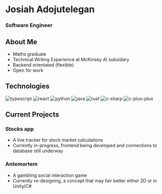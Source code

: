 # Josiah Adojutelegan
### Software Engineer

## About Me

- Maths graduate
- Technical Writing Experience at McKinsey AI subsidary
- Backend orientated (flexible)
- Open for work

## Technologies

![typescript](https://badgen.net/static/typescript/intermediate/purple/?icon=typescript)
![react](https://badgen.net/static/React/intermediate/purple/)
![python](https://badgen.net/static/python/intermediate/purple/)
![java](https://badgen.net/static/Java/intermediate/purple/)
![rust](https://badgen.net/static/Rust/beginner/green/)
![c-sharp](https://badgen.net/static/C-sharp/beginner/green/)
![c-plus-plus](https://badgen.net/static/C++/beginner/gren/)

## Current Projects

### Stocks app

- A live tracker for stock market calculations
- Currently in-progress, frontend being developed and connections to database still underway

### Antemortem

- A gambling social interaction game
- Currently re-designing, a concept that may fair better either 2D or in Unity/C#

<!--
**jodadoj/jodadoj** is a ✨ _special_ ✨ repository because its `README.md` (this file) appears on your GitHub profile.

Here are some ideas to get you started:

- 🔭 I’m currently working on ...
- 🌱 I’m currently learning ...
- 👯 I’m looking to collaborate on ...
- 🤔 I’m looking for help with ...
- 💬 Ask me about ...
- 📫 How to reach me: ...
- 😄 Pronouns: ...
- ⚡ Fun fact: ...
-->
